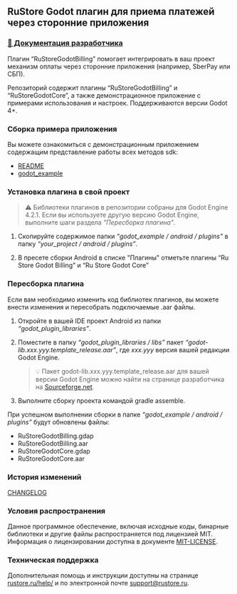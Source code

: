 ## RuStore Godot плагин для приема платежей через сторонние приложения

### [🔗 Документация разработчика](https://www.rustore.ru/help/sdk/payments)

Плагин “RuStoreGodotBilling” помогает интегрировать в ваш проект механизм оплаты через сторонние приложения (например, SberPay или СБП).

Репозиторий содержит плагины “RuStoreGodotBilling” и “RuStoreGodotCore”, а также демонстрационное приложение с примерами использования и настроек. Поддерживаются версии Godot 4+.


### Сборка примера приложения

Вы можете ознакомиться с демонстрационным приложением содержащим представление работы всех методов sdk:
- [README](godot_example/README.md)
- [godot_example](https://gitflic.ru/project/rustore/godot-rustore-billing/file?file=godot_example)


### Установка плагина в свой проект

> ⚠️ Библиотеки плагинов в репозитории собраны для Godot Engine 4.2.1. Если вы используете другую версию Godot Engine, выполните шаги раздела _"Пересборка плагина"_.

1. Скопируйте содержимое папки _“godot_example / android / plugins”_ в папку _“*your_project* / android / plugins”_.

2. В пресете сборки Android в списке "Плагины" отметьте плагины “Ru Store Godot Billing” и “Ru Store Godot Core”


### Пересборка плагина

Если вам необходимо изменить код библиотек плагинов, вы можете внести изменения и пересобрать подключаемые .aar файлы.

1. Откройте в вашей IDE проект Android из папки _“godot_plugin_libraries”_.

2. Поместите в папку _“godot_plugin_libraries / libs”_ пакет _“godot-lib.xxx.yyy.template_release.aar”_, где _xxx.yyy_ версия вашей редакции Godot Engine.

	> 💡 Пакет godot-lib.xxx.yyy.template_release.aar для вашей версии Godot Engine можно найти на странице разработчика на [Sourceforge.net](https://sourceforge.net/projects/godot-engine.mirror/files/).

3. Выполните сборку проекта командой gradle assemble.

При успешном выполнении сборки в папке _“godot_example / android / plugins”_ будут обновлены файлы:
- RuStoreGodotBilling.gdap
- RuStoreGodotBilling.aar
- RuStoreGodotCore.gdap
- RuStoreGodotCore.aar


### История изменений

[CHANGELOG](CHANGELOG.md)


### Условия распространения

Данное программное обеспечение, включая исходные коды, бинарные библиотеки и другие файлы распространяется под лицензией MIT. Информация о лицензировании доступна в документе [MIT-LICENSE](MIT-LICENSE.txt).


### Техническая поддержка

Дополнительная помощь и инструкции доступны на странице [rustore.ru/help/](https://www.rustore.ru/help/) и по электронной почте [support@rustore.ru](mailto:support@rustore.ru).
